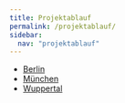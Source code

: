 ```yaml
---
title: Projektablauf
permalink: /projektablauf/
sidebar:
  nav: "projektablauf"
---
```


* [Berlin](berlin/)
* [München](muenchen/)
* [Wuppertal](wuppertal/)
